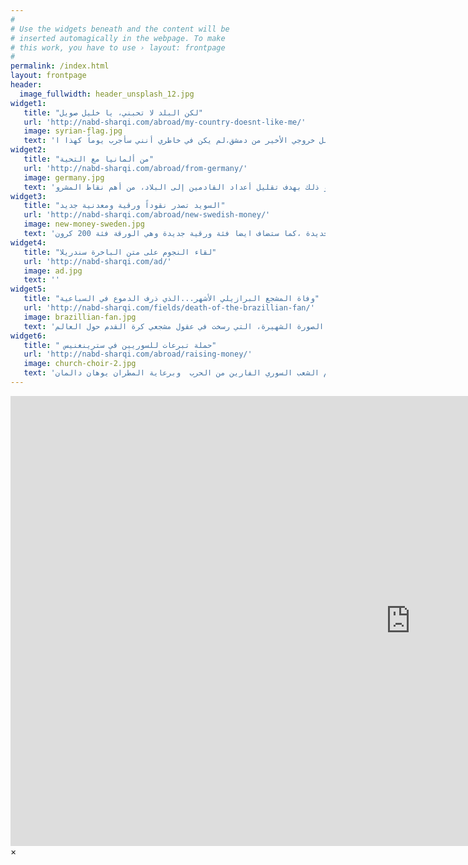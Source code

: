 ```yaml
---
#
# Use the widgets beneath and the content will be
# inserted automagically in the webpage. To make
# this work, you have to use › layout: frontpage
#
permalink: /index.html
layout: frontpage
header:
  image_fullwidth: header_unsplash_12.jpg
widget1:
   title: "لكن البلد لا تحبني، يا خليل صويل"
   url: 'http://nabd-sharqi.com/abroad/my-country-doesnt-like-me/'
   image: syrian-flag.jpg
   text: 'أنا أيضاً فكرتُ قبل خروجي الأخير من دمشق،لم يكن في خاطري أنني سأجرب يوماً كهذا ا'
widget2:
   title: "من ألمانيا مع التحية"
   url: 'http://nabd-sharqi.com/abroad/from-germany/'
   image: germany.jpg
   text: 'تقوم وزارة الداخلية الألمانية حالياً بتحضير مشروع قانون يتضمن تشديد إجراءات اللجوء، و ذلك بهدف تقليل أعداد القادمين إلى البلاد، من أهم نقاط المشرو'
widget3:
   title: "السويد تصدر نقوداً ورقية ومعدنية جديد"
   url: 'http://nabd-sharqi.com/abroad/new-swedish-money/'
   image: new-money-sweden.jpg
   text: 'في الاول من تشرين الاول /اكتوبر 2015 سيبدأ البنك المركزي السويدي في اصدار اوراق نقدية جديدة فئة 20 و50 و1000 كرونا تحمل صوراً جديدة ،كما ستضاف ايضا فئة ورقية جديدة وهي الورقة فئة 200 كرون'
widget4:
   title: "لقاء النجوم على متن الباخرة سندريلا"
   url: 'http://nabd-sharqi.com/ad/'
   image: ad.jpg
   text: ''
widget5:
   title: "وفاة المشجع البرازيلي الأشهر...الذي ذرف الدموع في السباعية"
   url: 'http://nabd-sharqi.com/fields/death-of-the-brazillian-fan/'
   image: brazillian-fan.jpg
   text: 'رحل من كان يعشق منتخب بلاده البرازيل بشكل جنوني، هو صاحب الصورة الشهيرة، التي رسخت في عقول مشجعي كرة القدم حول العالم'
widget6:
   title: " حملة تبرعات للسوريين في سترينغنيس"
   url: 'http://nabd-sharqi.com/abroad/raising-money/'
   image: church-choir-2.jpg
   text: 'تحت عنوان  جمع التبرعات لدعم الشعب السوري الفارين من الحرب  وبرعاية المطران يوهان دالمان'
---
```


<div id="videoModal" class="reveal-modal large" data-reveal="">
  <div class="flex-video widescreen vimeo" style="display: block;">
    <iframe width="1280" height="720" src="https://www.youtube.com/embed/3b5zCFSmVvU" frameborder="0" allowfullscreen></iframe>
  </div>
  <a class="close-reveal-modal">&#215;</a>
</div>
